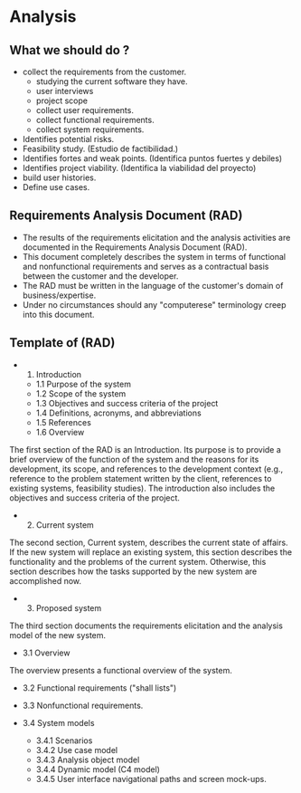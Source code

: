 # Analysis

## What we should do ?

* collect the requirements from the customer.
  - studying the current software they have.
  - user interviews
  - project scope
  - collect user requirements.
  - collect functional requirements.
  - collect system requirements.
* Identifies potential risks.
* Feasibility study. (Estudio de factibilidad.)
* Identifies fortes and weak points. (Identifica puntos fuertes y debiles)
* Identifies project viability. (Identifica la viabilidad del proyecto)
* build user histories.
* Define use cases.


## Requirements Analysis Document (RAD)

* The results of the requirements elicitation and the analysis activities are documented in the Requirements Analysis Document (RAD).
* This document completely describes the system in terms of functional and nonfunctional requirements and serves as a contractual basis between the customer and the developer.
* The RAD must be written in the language of the customer's domain of business/expertise.
* Under no circumstances should any "computerese" terminology creep into this document.

## Template of (RAD)
* 1. Introduction
  * 1.1 Purpose of the system
  * 1.2 Scope of the system
  * 1.3 Objectives and success criteria of the project
  * 1.4 Definitions, acronyms, and abbreviations
  * 1.5 References
  * 1.6 Overview

The first section of the RAD is an Introduction. Its purpose is to provide a brief overview of the function of the system and the reasons for its development, its scope, and references to the development context (e.g., reference to the problem statement written by the client, references to existing systems, feasibility studies). The introduction also includes the objectives and success criteria of the project.

* 2. Current system

The second section, Current system, describes the current state of affairs. If the new system will replace an existing system, this section describes the functionality and the problems of the current system. Otherwise, this section describes how the tasks supported by the new system are accomplished now.


* 3. Proposed system

The third section documents the requirements elicitation and the analysis model of the new system.

* 3.1 Overview

The overview presents a functional overview of the system.

* 3.2 Functional requirements ("shall lists")

* 3.3 Nonfunctional requirements.

* 3.4 System models
  * 3.4.1 Scenarios
  * 3.4.2 Use case model
  * 3.4.3 Analysis object model
  * 3.4.4 Dynamic model (C4 model)
  * 3.4.5 User interface navigational paths and screen mock-ups.
